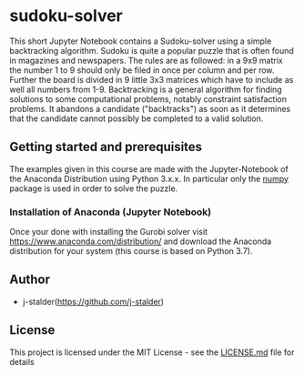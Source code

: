 # sudoku-solver
This short Jupyter Notebook contains a Sudoku-solver using a simple backtracking algorithm. Sudoku is quite a popular puzzle that is often found in magazines and newspapers. The rules are as followed: in a 9x9 matrix the number 1 to 9 should only be filed in once per column and per row. Further the board is divided in 9 little 3x3 matrices which have to include as well all numbers from 1-9.
Backtracking is a general algorithm for finding solutions to some computational problems, notably constraint satisfaction problems. It abandons a candidate ("backtracks") as soon as it determines that the candidate cannot possibly be completed to a valid solution.

## Getting started and prerequisites
The examples given in this course are made with the Jupyter-Notebook of the Anaconda Distribution using Python 3.x.x. In particular only the [numpy](https://numpy.org/) package is used in order to solve the puzzle.

### Installation of Anaconda (Jupyter Notebook)
 Once your done with installing the Gurobi solver visit  https://www.anaconda.com/distribution/ and download the Anaconda distribution for your system (this course is based on Python 3.7).

## Author
 * j-stalder(https://github.com/j-stalder)

## License
 This project is licensed under the MIT License - see the [LICENSE.md](LICENSE.md) file for details
